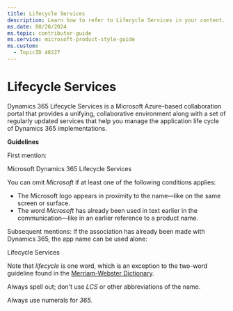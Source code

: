 ```yaml
---
title: Lifecycle Services
description: Learn how to refer to Lifecycle Services in your content.
ms.date: 08/20/2024
ms.topic: contributor-guide
ms.service: microsoft-product-style-guide
ms.custom:
  - TopicID 48227
---
```



# Lifecycle Services

Dynamics 365 Lifecycle Services is a Microsoft Azure–based collaboration portal that provides a unifying, collaborative environment along with a set of regularly updated services that help you manage the application life cycle of Dynamics 365 implementations.

**Guidelines**

First mention:

Microsoft Dynamics 365 Lifecycle Services

You can omit *Microsoft* if at least one of the following conditions applies:

- The Microsoft logo appears in proximity to the name—like on the same screen or surface.
- The word *Microsoft* has already been used in text earlier in the communication—like in an earlier reference to a product name.

Subsequent mentions: If the association has already been made with Dynamics 365, the app name can be used alone:

Lifecycle Services

Note that *lifecycle* is one word, which is an exception to the two-word guideline found in the [Merriam-Webster Dictionary](https://www.merriam-webster.com/).

Always spell out; don't use *LCS* or other abbreviations of the name.

Always use numerals for *365.*

  
